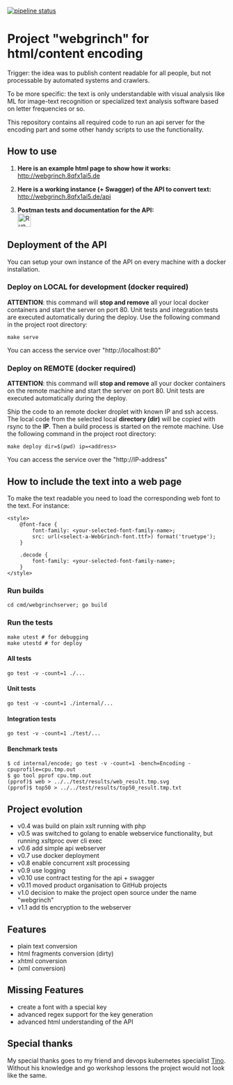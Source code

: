[![pipeline status](https://gitlab.com/8qfx1ai5/webgrinch/badges/master/pipeline.svg)](https://gitlab.com/8qfx1ai5/webgrinch/-/commits/master)

# Project "webgrinch" for html/content encoding

Trigger: the idea was to publish content readable for all people, but not processable by automated systems and crawlers.

To be more specific: the text is only understandable with visual analysis like ML for image-text recognition or specialized text analysis software based on letter frequencies or so.

This repository contains all required code to run an api server for the encoding part and some other handy scripts to use the functionality.

## How to use

1. **Here is an example html page to show how it works:**
<br/>http://webgrinch.8qfx1ai5.de

2. **Here is a working instance (+ Swagger) of the API to convert text:**
<br/>http://webgrinch.8qfx1ai5.de/api

3. **Postman tests and documentation for the API:**
<br/><a href="https://app.getpostman.com/run-collection/0c3bbddf36204db54b25#?env%5Blocal%5D=W3sia2V5IjoiYmFzZVVybCIsInZhbHVlIjoiaHR0cDovL2xvY2FsaG9zdC9hcGkiLCJlbmFibGVkIjp0cnVlfV0=" target="_blank"><img src="https://run.pstmn.io/button.svg" height="30px" alt="Run in Postman" /></a>

## Deployment of the API

You can setup your own instance of the API on every machine with a docker installation.

### Deploy on LOCAL for development (docker required)

**ATTENTION**: this command will **stop and remove** all your local docker containers and start the server on port 80. Unit tests and integration tests are executed automatically during the deploy. Use the following command in the project root directory:

    make serve

You can access the service over "http://localhost:80"

### Deploy on REMOTE (docker required)

**ATTENTION**: this command will **stop and remove** all your docker containers on the remote machine and start the server on port 80. Unit tests are executed automatically during the deploy.

Ship the code to an remote docker droplet with known IP and ssh access. The local code from the selected local **directory (dir)** will be copied with rsync to the **IP**. Then a build process is started on the remote machine. Use the following command in the project root directory:

    make deploy dir=$(pwd) ip=<address>

You can access the service over the "http://IP-address"

## How to include the text into a web page

To make the text readable you need to load the corresponding web font to the text. For instance:

    <style>
        @font-face {
            font-family: <your-selected-font-family-name>;
            src: url(<select-a-WebGrinch-font.ttf>) format('truetype');
        }

        .decode {
            font-family: <your-selected-font-family-name>;
        }
    </style>

### Run builds

    cd cmd/webgrinchserver; go build

### Run the tests

    make utest # for debugging
    make utestd # for deploy

#### All tests

    go test -v -count=1 ./...

#### Unit tests

    go test -v -count=1 ./internal/...

#### Integration tests

    go test -v -count=1 ./test/...

#### Benchmark tests

    $ cd internal/encode; go test -v -count=1 -bench=Encoding -cpuprofile=cpu.tmp.out
    $ go tool pprof cpu.tmp.out
    (pprof)$ web > ../../test/results/web_result.tmp.svg
    (pprof)$ top50 > ../../test/results/top50_result.tmp.txt

## Project evolution

- v0.4 was build on plain xslt running with php
- v0.5 was switched to golang to enable webservice functionality, but running xsltproc over cli exec
- v0.6 add simple api webserver
- v0.7 use docker deployment
- v0.8 enable concurrent xslt processing
- v0.9 use logging
- v0.10 use contract testing for the api + swagger
- v0.11 moved product organisation to GitHub projects
- v1.0 decision to make the project open source under the name "webgrinch"
- v1.1 add tls encryption to the webserver

## Features

- plain text conversion
- html fragments conversion (dirty)
- xhtml conversion
- (xml conversion)

## Missing Features

- create a font with a special key
- advanced regex support for the key generation
- advanced html understanding of the API

## Special thanks

My special thanks goes to my friend and devops kubernetes specialist [Tino](https://github.com/pandorasNox). Without his knowledge and go workshop lessons the project would not look like the same.
